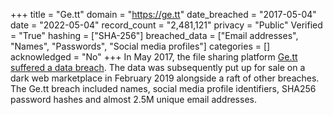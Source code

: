 +++
title = "Ge.tt"
domain = "https://ge.tt"
date_breached = "2017-05-04"
date = "2022-05-04"
record_count = "2,481,121"
privacy = "Public"
Verified = "True"
hashing = ["SHA-256"]
breached_data = ["Email addresses", "Names", "Passwords", "Social media profiles"]
categories = []
acknowledged = "No"
+++
In May 2017, the file sharing platform <a href="https://www.zdnet.com/article/127-million-user-records-from-8-companies-put-up-for-sale-on-the-dark-web/" target="_blank" rel="noopener">Ge.tt suffered a data breach</a>. The data was subsequently put up for sale on a dark web marketplace in February 2019 alongside a raft of other breaches. The Ge.tt breach included names, social media profile identifiers, SHA256 password hashes and almost 2.5M unique email addresses.